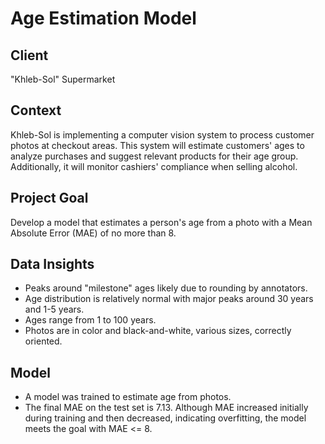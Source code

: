 # Age Estimation Model

## Client
"Khleb-Sol" Supermarket

## Context
Khleb-Sol is implementing a computer vision system to process customer photos at checkout areas. This system will estimate customers' ages to analyze purchases and suggest relevant products for their age group. Additionally, it will monitor cashiers' compliance when selling alcohol.

## Project Goal
Develop a model that estimates a person's age from a photo with a Mean Absolute Error (MAE) of no more than 8.

## Data Insights
- Peaks around "milestone" ages likely due to rounding by annotators.
- Age distribution is relatively normal with major peaks around 30 years and 1-5 years.
- Ages range from 1 to 100 years.
- Photos are in color and black-and-white, various sizes, correctly oriented.

## Model
- A model was trained to estimate age from photos.
- The final MAE on the test set is 7.13. Although MAE increased initially during training and then decreased, indicating overfitting, the model meets the goal with MAE <= 8.